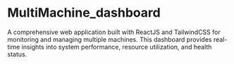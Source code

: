 # MultiMachine_dashboard
A comprehensive web application built with ReactJS and TailwindCSS for monitoring and managing multiple machines. This dashboard provides real-time insights into system performance, resource utilization, and health status.
